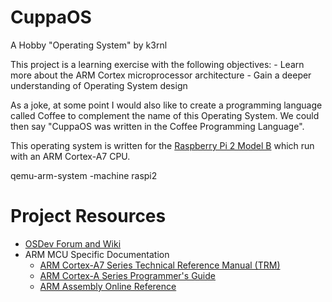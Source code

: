 # CuppaOS
A Hobby "Operating System" by k3rnl

This project is a learning exercise with the following objectives:
	- Learn more about the ARM Cortex microprocessor architecture
	- Gain a deeper understanding of Operating System design

As a joke, at some point I would also like to create a programming language called Coffee to complement the name of this Operating System. We could then say "CuppaOS was written in the Coffee Programming Language".

This operating system is written for the [Raspberry Pi 2 Model B](https://www.raspberrypi.org/products/raspberry-pi-2-model-b/?resellerType=home) which run with an ARM Cortex-A7 CPU.

qemu-arm-system -machine raspi2

# Project Resources
- [OSDev Forum and Wiki](https://forum.osdev.org/)
- ARM MCU Specific Documentation
  - [ARM Cortex-A7 Series Technical Reference Manual (TRM)](https://s3.us-west-2.amazonaws.com/secure.notion-static.com/912d8595-a7c1-42c7-8351-be3934543183/DDI0464F_cortex_a7_mpcore_r0p5_trm.pdf?X-Amz-Algorithm=AWS4-HMAC-SHA256&X-Amz-Credential=AKIAT73L2G45O3KS52Y5%2F20201109%2Fus-west-2%2Fs3%2Faws4_request&X-Amz-Date=20201109T110745Z&X-Amz-Expires=86400&X-Amz-Signature=e28579ff787a8cc82ef5ad2069a6cb6deaeb870867526a62eb75580e8457e9f2&X-Amz-SignedHeaders=host&response-content-disposition=filename%20%3D%22DDI0464F_cortex_a7_mpcore_r0p5_trm.pdf%22)
  - [ARM Cortex-A Series Programmer's Guide](https://s3.us-west-2.amazonaws.com/secure.notion-static.com/74c58aeb-d7ee-485b-bb6f-ffda55b440f7/DEN0013D_cortex_a_series_PG.pdf?X-Amz-Algorithm=AWS4-HMAC-SHA256&X-Amz-Credential=AKIAT73L2G45O3KS52Y5%2F20201109%2Fus-west-2%2Fs3%2Faws4_request&X-Amz-Date=20201109T110842Z&X-Amz-Expires=86400&X-Amz-Signature=1dd5cfab348afa15e0df4a9c143478d9f704b494baebca2019a017a99b2c2a1c&X-Amz-SignedHeaders=host&response-content-disposition=filename%20%3D%22DEN0013D_cortex_a_series_PG.pdf%22)
  - [ARM Assembly Online Reference](https://www.keil.com/support/man/docs/armasm/armasm_dom1361289850039.htm)
